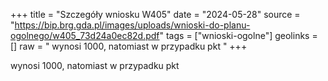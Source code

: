 +++
title = "Szczegóły wniosku W405"
date = "2024-05-28"
source = "https://bip.brg.gda.pl/images/uploads/wnioski-do-planu-ogolnego/w405_73d24a0ec82d.pdf"
tags = ["wnioski-ogolne"]
geolinks = []
raw = " wynosi 1000, natomiast w przypadku pkt "
+++

 wynosi 1000, natomiast w przypadku pkt 


